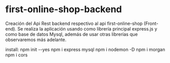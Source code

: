 # first-online-shop-backend
 Creación del Api Rest backend respectivo al api first-online-shop (Front-end). Se realiza la aplicación usando como librería principal express.js y como base de datos Mysql, además de usar otras librerías que observaremos más adelante.

install: 
npm init --yes <!-- Crea el archivo package.json -->
npm i express mysql
npm i nodemon -D  <!-- scripts: "dev": "nodemon index.js" -->
npm i morgan <!-- Morgan modulo para observar la peticiones -->
npm i cors  <!-- Modulo para no violar las politicas de cors al realizar una petición -->